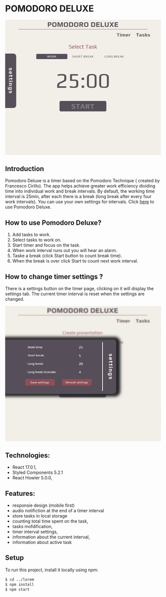 # POMODORO DELUXE

![pomodoro-deluxe-timer](./src/assets/img/pomodoro_timer.JPG)

## Introduction

Pomodoro Deluxe is a timer based on the Pomodoro Technique ( created by Francesco Cirillo). The app helps achieve greater work efficiency dividing time into individual work and break intervals. By default, the working time interval is 25min, after each there is a break (long break after every four work intervals). You can use your own settings for intervals.
Click [here](https://mtkuchta.github.io/pomodoro-deluxe/) to use Pomodoro Deluxe.

## How to use Pomodoro Deluxe?

1. Add tasks to work.
2. Select tasks to work on.
3. Start timer and focus on the task.
4. When work interval runs out you will hear an alarm.
5. Taske a break (click Start button to count break time).
6. When the break is over click Start to count next work interval.

## How to change timer settings ?

There is a settings button on the timer page, clicking on it will display the settings tab. The current timer interval is reset when the settings are changed.

![pomodoro-deluxe-settings](./src/assets/img/pomodoro_settings.JPG)

## Technologies:

- React 17.0.1,
- Styled Components 5.2.1
- React Howler 5.0.0,

## Features:

- responsie design (mobile first)
- audio notifiction at the end of a timer interval
- store tasks in local storage
- counting total time spent on the task,
- tasks mofdification,
- timer interval settings,
- information about the current interval,
- information about active task

## Setup

To run this project, install it locally using npm:

```
$ cd ../lorem
$ npm install
$ npm start
```
